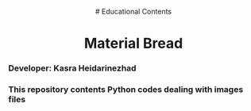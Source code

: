 <p align="center">
# Educational Contents
</p>

<h1 align="center">Material Bread</h1>

### Developer: Kasra Heidarinezhad

### This repository contents Python codes dealing with images files

